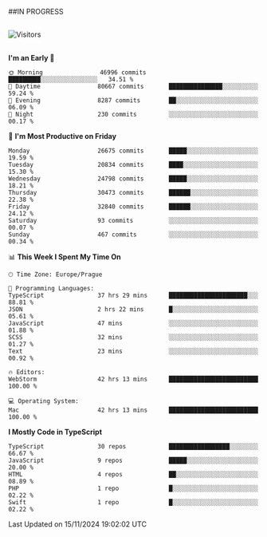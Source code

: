 ##IN PROGRESS
##
![Visitors](https://komarev.com/ghpvc/?username=petrbui&style=for-the-badge&label=Visitors+👀)



##
<!--
[![My GitHub stats](https://github-readme-stats.vercel.app/api?username=petrbui&theme=github_dark)](https://github.com/anuraghazra/github-readme-stats)

[![My wakatime stats](https://github-readme-stats.vercel.app/api/wakatime?username=petrbui&theme=github_dark)](https://github.com/anuraghazra/github-readme-stats)
-->
<!--START_SECTION:waka-->
**I'm an Early 🐤** 

```text
🌞 Morning                46996 commits       █████████░░░░░░░░░░░░░░░░   34.51 % 
🌆 Daytime                80667 commits       ███████████████░░░░░░░░░░   59.24 % 
🌃 Evening                8287 commits        ██░░░░░░░░░░░░░░░░░░░░░░░   06.09 % 
🌙 Night                  230 commits         ░░░░░░░░░░░░░░░░░░░░░░░░░   00.17 % 
```
📅 **I'm Most Productive on Friday** 

```text
Monday                   26675 commits       █████░░░░░░░░░░░░░░░░░░░░   19.59 % 
Tuesday                  20834 commits       ████░░░░░░░░░░░░░░░░░░░░░   15.30 % 
Wednesday                24798 commits       █████░░░░░░░░░░░░░░░░░░░░   18.21 % 
Thursday                 30473 commits       ██████░░░░░░░░░░░░░░░░░░░   22.38 % 
Friday                   32840 commits       ██████░░░░░░░░░░░░░░░░░░░   24.12 % 
Saturday                 93 commits          ░░░░░░░░░░░░░░░░░░░░░░░░░   00.07 % 
Sunday                   467 commits         ░░░░░░░░░░░░░░░░░░░░░░░░░   00.34 % 
```


📊 **This Week I Spent My Time On** 

```text
🕑︎ Time Zone: Europe/Prague

💬 Programming Languages: 
TypeScript               37 hrs 29 mins      ██████████████████████░░░   88.81 % 
JSON                     2 hrs 22 mins       █░░░░░░░░░░░░░░░░░░░░░░░░   05.61 % 
JavaScript               47 mins             ░░░░░░░░░░░░░░░░░░░░░░░░░   01.88 % 
SCSS                     32 mins             ░░░░░░░░░░░░░░░░░░░░░░░░░   01.27 % 
Text                     23 mins             ░░░░░░░░░░░░░░░░░░░░░░░░░   00.92 % 

🔥 Editors: 
WebStorm                 42 hrs 13 mins      █████████████████████████   100.00 % 

💻 Operating System: 
Mac                      42 hrs 13 mins      █████████████████████████   100.00 % 
```

**I Mostly Code in TypeScript** 

```text
TypeScript               30 repos            █████████████████░░░░░░░░   66.67 % 
JavaScript               9 repos             █████░░░░░░░░░░░░░░░░░░░░   20.00 % 
HTML                     4 repos             ██░░░░░░░░░░░░░░░░░░░░░░░   08.89 % 
PHP                      1 repo              █░░░░░░░░░░░░░░░░░░░░░░░░   02.22 % 
Swift                    1 repo              █░░░░░░░░░░░░░░░░░░░░░░░░   02.22 % 
```




 Last Updated on 15/11/2024 19:02:02 UTC
<!--END_SECTION:waka-->

